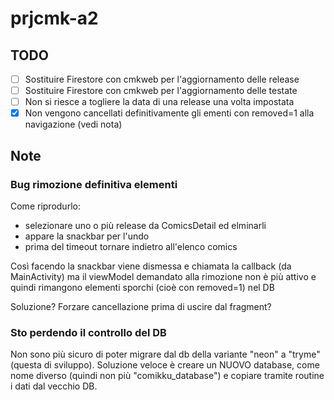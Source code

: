 # prjcmk-a2

## TODO
- [ ] Sostituire Firestore con cmkweb per l'aggiornamento delle release
- [ ] Sostituire Firestore con cmkweb per l'aggiornamento delle testate
- [ ] Non si riesce a togliere la data di una release una volta impostata
- [x] Non vengono cancellati definitivamente gli ementi con removed=1 alla navigazione (vedi nota)

## Note

### Bug rimozione definitiva elementi
Come riprodurlo:
- selezionare uno o più release da ComicsDetail ed elminarli
- appare la snackbar per l'undo
- prima del timeout tornare indietro all'elenco comics 

Così facendo la snackbar viene dismessa e chiamata la callback (da MainActivity) 
ma il viewModel demandato alla rimozione non è più attivo 
e quindi rimangono elementi sporchi (cioè con removed=1) nel DB

Soluzione? Forzare cancellazione prima di uscire dal fragment?

### Sto perdendo il controllo del DB
Non sono più sicuro di poter migrare dal db della variante "neon" a "tryme" (questa di sviluppo).
Soluzione veloce è creare un NUOVO database, come nome diverso (quindi non più "comikku_database") e copiare tramite routine
i dati dal vecchio DB.